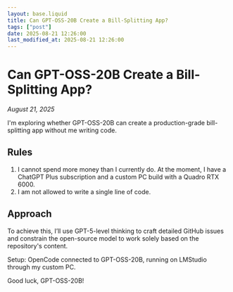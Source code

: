 ```yaml
---
layout: base.liquid
title: Can GPT-OSS-20B Create a Bill-Splitting App?
tags: ["post"]
date: 2025-08-21 12:26:00
last_modified_at: 2025-08-21 12:26:00
---
```


# Can GPT-OSS-20B Create a Bill-Splitting App?

*August 21, 2025*

I'm exploring whether GPT-OSS-20B can create a production-grade bill-splitting app without me writing code.

## Rules

1. I cannot spend more money than I currently do. At the moment, I have a ChatGPT Plus subscription and a custom PC build with a Quadro RTX 6000.
2. I am not allowed to write a single line of code.

## Approach

To achieve this, I’ll use GPT-5-level thinking to craft detailed GitHub issues and constrain the open-source model to work solely based on the repository's content.

Setup: OpenCode connected to GPT-OSS-20B, running on LMStudio through my custom PC.

Good luck, GPT-OSS-20B!


